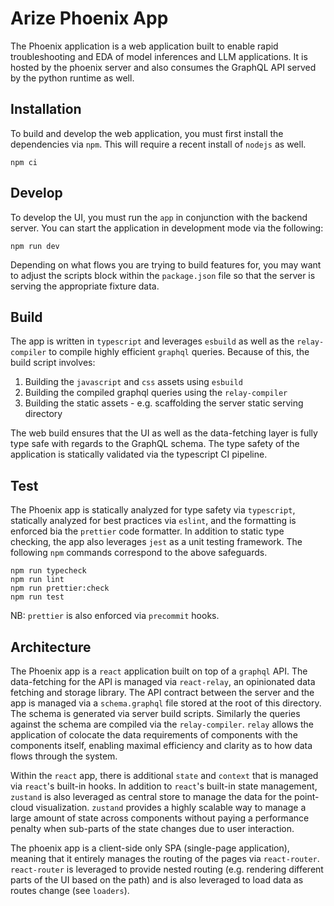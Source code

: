# Arize Phoenix App

The Phoenix application is a web application built to enable rapid troubleshooting and EDA of model inferences and LLM applications. It is hosted by the phoenix server and also consumes the GraphQL API served by the python runtime as well.

## Installation

To build and develop the web application, you must first install the dependencies via `npm`. This will require a recent install of `nodejs` as well.

```shell
npm ci
```

## Develop

To develop the UI, you must run the `app` in conjunction with the backend server. You can start the application in development mode via the following:

```
npm run dev
```

Depending on what flows you are trying to build features for, you may want to adjust the scripts block within the `package.json` file so that the server is serving the appropriate fixture data.

## Build

The app is written in `typescript` and leverages `esbuild` as well as the `relay-compiler` to compile highly efficient `graphql` queries. Because of this, the build script involves:

1. Building the `javascript` and `css` assets using `esbuild`
2. Building the compiled graphql queries using the `relay-compiler`
3. Building the static assets - e.g. scaffolding the server static serving directory

The web build ensures that the UI as well as the data-fetching layer is fully type safe with regards to the GraphQL schema. The type safety of the application is statically validated via the typescript CI pipeline.


## Test

The Phoenix app is statically analyzed for type safety via `typescript`, statically analyzed for best practices via `eslint`, and the formatting is enforced bia the `prettier` code formatter. In addition to static type checking, the app also leverages `jest` as a unit testing framework. The following `npm` commands correspond to the above safeguards.

```shell
npm run typecheck
npm run lint
npm run prettier:check
npm run test
```
NB: `prettier` is also enforced via `precommit` hooks.

## Architecture

The Phoenix app is a `react` application built on top of a `graphql` API. The data-fetching for the API is managed via `react-relay`, an opinionated data fetching and storage library. The API contract between the server and the app is managed via a `schema.graphql` file stored at the root of this directory. The schema is generated via server build scripts. Similarly the queries against the schema are compiled via the `relay-compiler`. `relay` allows the application of colocate the data requirements of components with the components itself, enabling maximal efficiency and clarity as to how data flows through the system.

Within the `react` app, there is additional `state` and `context` that is managed via `react`'s built-in hooks. In addition to `react`'s built-in state management, `zustand` is also leveraged as central store to manage the data for the point-cloud visualization. `zustand` provides a highly scalable way to manage a large amount of state across components without paying a performance penalty when sub-parts of the state changes due to user interaction.

The phoenix app is a client-side only SPA (single-page application), meaning that it entirely manages the routing of the pages via `react-router`. `react-router` is leveraged to provide nested routing (e.g. rendering different parts of the UI based on the path) and is also leveraged to load data as routes change (see `loaders`).